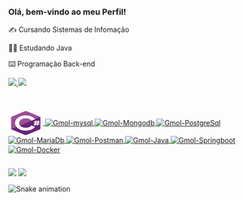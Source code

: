 ### Olá, bem-vindo ao meu Perfil!

✍️ Cursando Sistemas de Infomação

👨‍💻 Estudando Java

⌨️ Programação Back-end

<div>
  <a href="https://github.com/GabrielVMol">
  <img height="149em" src="https://github-readme-stats.vercel.app/api?username=gabrielvmol&show_icons=true&theme=nightowl&include_all_commits=true&count_private=true"/>
  <img height="149em" src="https://github-readme-stats.vercel.app/api/top-langs/?username=gabrielvmol&layout=compact&langs_count=7&theme=nightowl"/>
</div>
  
  ##
  
<div style="display: inline_block"><br>
  <img align="center" alt="Gmol-Csharp" height="50" width="70" src="https://raw.githubusercontent.com/devicons/devicon/master/icons/csharp/csharp-original.svg">
  <img align="center" alt="Gmol-mysql" height="50" width="85" src="https://img.shields.io/badge/MySQL-005C84?style=for-the-badge&logo=mysql&logoColor=white">
  <img align="center" alt="Gmol-Mongodb" height="50" width="85" src="https://img.shields.io/badge/MongoDB-4EA94B?style=for-the-badge&logo=mongodb&logoColor=white">
  <img align="center" alt="Gmol-PostgreSql" height="50" width="110" src="https://img.shields.io/badge/PostgreSQL-316192?style=for-the-badge&logo=postgresql&logoColor=white">
  <img align="center" alt="Gmol-MariaDb" height="50" width="85" src="https://img.shields.io/badge/MariaDB-003545?style=for-the-badge&logo=mariadb&logoColor=whit">
  <img align="center" alt="Gmol-Postman" height="50" width="85" src="https://img.shields.io/badge/Postman-FF6C37?style=for-the-badge&logo=Postman&logoColor=white">
  <img align="center" alt="Gmol-Java" height="50" width="85" src="https://img.shields.io/badge/Java-ED8B00?style=for-the-badge&logo=java&logoColor=white">
  <img align="center" alt="Gmol-Springboot" height="50" width="85" src="https://img.shields.io/badge/Spring_Boot-F2F4F9?style=for-the-badge&logo=spring-boot">
  <img align="center" alt="Gmol-Docker" height="50" width="85" src="https://img.shields.io/badge/Docker-2CA5E0?style=for-the-badge&logo=docker&logoColor=white">

</div>
  
 
  ##
  
  <div>
  <a href = "mailto:gabriel@live.com"><img src="https://img.shields.io/badge/-Gmail-%23333?style=for-the-badge&logo=gmail&logoColor=white" target="_blank"></a>  
  <a href="https://www.linkedin.com/in/gabriel-vinicius-mol-libaneo-598234137/" target="_blank"><img src="https://img.shields.io/badge/-LinkedIn-%230077B5?style=for-the-badge&logo=linkedin&logoColor=white" target="_blank"></a>     
  </div>
 
  ![Snake animation](https://github.com/GabrielVMol/GabrielVMol/blob/output/github-contribution-grid-snake.svg)

